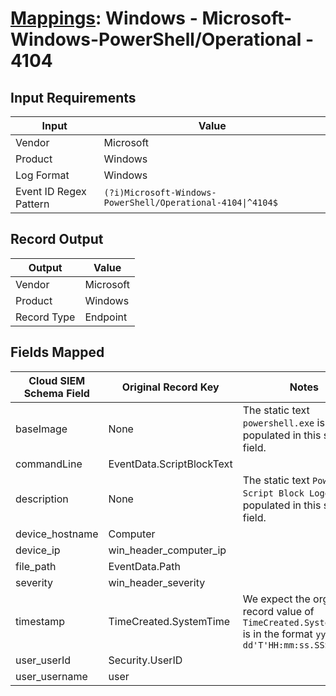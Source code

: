 # [Mappings](README.md): Windows - Microsoft-Windows-PowerShell/Operational - 4104

## Input Requirements

|Input|Value|
|-----|-----|
|Vendor|Microsoft|
|Product|Windows|
|Log Format|Windows|
|Event ID Regex Pattern|`(?i)Microsoft-Windows-PowerShell/Operational-4104\|^4104$`|

## Record Output

|Output|Value|
|------|-----|
|Vendor|Microsoft|
|Product|Windows|
|Record Type|Endpoint|

## Fields Mapped

|Cloud SIEM Schema Field|Original Record Key|Notes|
|-----------------------|-------------------|-----|
|baseImage|None|The static text `powershell.exe` is populated in this schema field.|
|commandLine|EventData.ScriptBlockText||
|description|None|The static text `PowerShell Script Block Logging` is populated in this schema field.|
|device_hostname|Computer||
|device_ip|win_header_computer_ip||
|file_path|EventData.Path||
|severity|win_header_severity||
|timestamp|TimeCreated.SystemTime|We expect the orginal record value of `TimeCreated.SystemTime` is in the format `yyyy-MM-dd'T'HH:mm:ss.SSSSSSSSSZ`|
|user_userId|Security.UserID||
|user_username|user||

